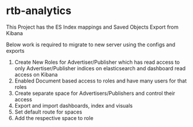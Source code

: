 # rtb-analytics
This Project has the ES Index mappings and Saved Objects Export from Kibana

Below work is required to migrate to new server using the configs and exports

1. Create New Roles for Advertiser/Publisher which has read access to only Advertiser/Publisher indices on elasticsearch and dashboard read access on Kibana
2. Enabled Document based access to roles and have many users for that roles
3. Create separate space for Advertisers/Publishers and control their access
4. Export and import dashboards, index and visuals
5. Set default route for spaces
6. Add the respective space to role
